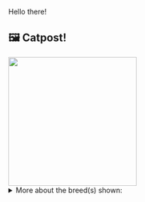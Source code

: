 Hello there!



## 🖼️ Catpost!

<sub>
    <img src="https://cdn2.thecatapi.com/images/92D9NZLs0.jpg" height="256">
</sub>


<details>
<summary>More about the breed(s) shown:</summary>

Breed: Burmese

Description: Burmese love being with people, playing with them, and keeping them entertained. They crave close physical contact and abhor an empty lap. They will follow their humans from room to room, and sleep in bed with them, preferably under the covers, cuddled as close as possible. At play, they will turn around to see if their human is watching and being entertained by their crazy antics.

Links:
<ul>
  <li>CFA http://cfa.org/Breeds/BreedsAB/Burmese.aspx</li>
  <li>Wikipedia https://en.wikipedia.org/wiki/Burmese_(cat)</li>
</ul> 

</details>
